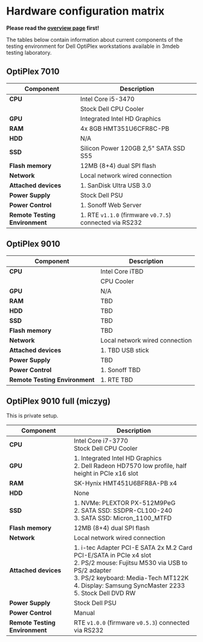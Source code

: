 # Hardware configuration matrix

**Please read the [overview page](overview.md) first!**

The tables below contain information about current components of the testing
environment for Dell OptiPlex workstations available in 3mdeb testing laboratory.

## OptiPlex 7010

| Component                      | Description                                             |
|--------------------------------|---------------------------------------------------------|
| **CPU**                        | Intel Core i5-3470                                      |
|                                | Stock Dell CPU Cooler                                   |
| **GPU**                        | Integrated Intel HD Graphics                            |
| **RAM**                        | 4x 8GB HMT351U6CFR8C-PB                                 |
| **HDD**                        | N/A                                                     |
| **SSD**                        | Silicon Power 120GB 2,5" SATA SSD S55                   |
| **Flash memory**               | 12MB (8+4) dual SPI flash                               |
| **Network**                    | Local network wired connection                          |
| **Attached devices**           | 1. SanDisk Ultra USB 3.0                                |
| **Power Supply**               | Stock Dell PSU                                          |
| **Power Control**              | 1. Sonoff Web Server                                    |
| **Remote Testing Environment** | 1. RTE `v1.1.0` (firmware `v0.7.5`) connected via RS232 |

## OptiPlex 9010

| Component                      | Description                                             |
|--------------------------------|---------------------------------------------------------|
| **CPU**                        | Intel Core iTBD                                         |
|                                | CPU Cooler                                              |
| **GPU**                        | N/A                                                     |
| **RAM**                        | TBD                                                     |
| **HDD**                        | TBD                                                     |
| **SSD**                        | TBD                                                     |
| **Flash memory**               | TBD                                                     |
| **Network**                    | Local network wired connection                          |
| **Attached devices**           | 1. TBD USB stick                                        |
| **Power Supply**               | TBD                                                     |
| **Power Control**              | 1. Sonoff TBD                                           |
| **Remote Testing Environment** | 1. RTE TBD                                              |

## OptiPlex 9010 full (miczyg)

This is private setup.

| Component                      | Description                                             |
|--------------------------------|---------------------------------------------------------|
| **CPU**                        | Intel Core i7-3770<br>Stock Dell CPU Cooler            |
| **GPU**                        | 1. Integrated Intel HD Graphics<br> 2. Dell Radeon HD7570 low profile, half height in PCIe x16 slot|
| **RAM**                        | SK-Hynix HMT451U6BFR8A-PB x4                            |
| **HDD**                        | None                                                    |
| **SSD**                        | 1. NVMe: PLEXTOR PX-512M9PeG<br>2. SATA SSD: SSDPR-CL100-240<br> 3. SATA SSD: Micron_1100_MTFD|
| **Flash memory**               | 12MB (8+4) dual SPI flash                                     |
| **Network**                    | Local network wired connection                          |
| **Attached devices**           | 1. i-tec Adapter PCI-E SATA 2x M.2 Card PCI-E/SATA in PCIe x4 slot<br> 2. PS/2 mouse: Fujitsu M530 via USB to PS/2 adapter<br> 3. PS/2 keyboard: Media-Tech MT122K<br> 4. Display: Samsung SyncMaster 2233<br>5. Stock Dell DVD RW|
| **Power Supply**               | Stock Dell PSU                                        |
| **Power Control**              | Manual                                                  |
| **Remote Testing Environment** | RTE `v1.0.0` (firmware `v0.5.3`) connected via RS232    |
